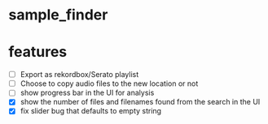 # sample_finder

# features
- [ ] Export as rekordbox/Serato playlist
- [ ] Choose to copy audio files to the new location or not
- [ ] show progress bar in the UI for analysis
- [x] show the number of files and filenames found from the search in the UI
- [x] fix slider bug that defaults to empty string
